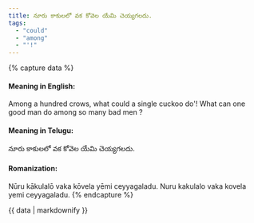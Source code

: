 ```yaml
---
title: నూరు కాకులలో వక కోవెల యేమి చెయ్యగలదు.
tags:
  - "could"
  - "among"
  - "'!"
---
```


{% capture data %}
#### Meaning in English:
Among a hundred crows, what could a single cuckoo do'!
What can one good man do among so many bad men ?

#### Meaning in Telugu:
నూరు కాకులలో వక కోవెల యేమి చెయ్యగలదు.

#### Romanization:
Nūru kākulalō vaka kōvela yēmi ceyyagaladu.
Nuru kakulalo vaka kovela yemi ceyyagaladu.
{% endcapture %}

{{ data | markdownify }}

